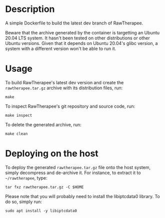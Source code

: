 # Description

A simple Dockerfile to build the latest dev branch of RawTherapee.

Beware that the archive generated by the container is targetting an Ubuntu 20.04 LTS system. It hasn't been tested on other distributions or other Ubuntu versions. Given that it depends on Ubuntu 20.04's glibc version, a system with a different version won't be able to run it.

# Usage

To build RawTherapee's latest dev version and create the `rawtherapee.tar.gz` archive with its distribution files, run:

```
make
```

To inspect RawTherapee's git repository and source code, run:

```
make inspect
```

To delete the generated archive, run:

```
make clean
```

# Deploying on the host

To deploy the generated `rawtherapee.tar.gz` file onto the host system, simply decompress and de-archive it.
For instance, to extract it to `~/rawtherapee`, type:

```
tar fxz rawtherapee.tar.gz -C $HOME
```

Please note that you will probably need to install the libiptcdata0 library. To do so, simply run:

```
sudo apt install -y libiptcdata0 
```
